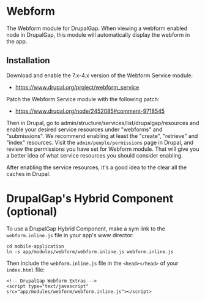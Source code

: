 # Webform

The Webform module for DrupalGap. When viewing a webform enabled node in
DrupalGap, this module will automatically display the webform in the app.

## Installation

Download and enable the 7.x-4.x version of the Webform Service module:

 - https://www.drupal.org/project/webform_service

Patch the Webform Service module with the following patch:

 - https://www.drupal.org/node/2452085#comment-9718545

Then in Drupal, go to admin/structure/services/list/drupalgap/resources and
enable your desired service resources under "webforms" and "submissions". We
recommend enabling at least the "create", "retrieve" and "index" resources.
Visit the `admin/people/permissions` page in Drupal, and review the permissions
you have set for Webform module. That will give you a better idea of what
service resources you should consider enabling.

After enabling the service resources, it's a good idea to the clear all the
caches in Drupal.

# DrupalGap's Hybrid Component (optional)

To use a DrupalGap Hybrid Component, make a sym link to the `webform.inline.js`
file in your app's www director:

```
cd mobile-application
ln -s app/modules/webform/webform.inline.js webform.inline.js
```

Then include the `webform.inline.js` file in the `<head></head>` of your
`index.html` file:

```
<!-- DrupalGap Webform Extras -->
<script type="text/javascript" src="app/modules/webform/webform.inline.js"></script>
```

